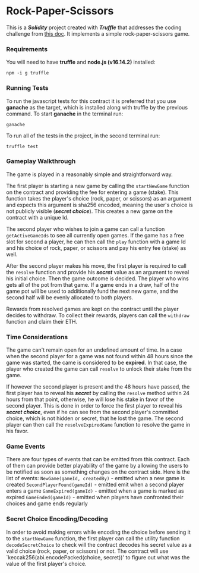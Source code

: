 # Rock-Paper-Scissors 

This is a ***Solidity*** project created with ***Truffle*** that addresses the coding challenge from [this doc](https://docs.google.com/document/d/1z3CSi9vHsKo3Ap9qdeJYasANyTYz00RFD9Yw2Go4HHU/edit.).
It implements a simple rock-paper-scissors game.

### Requirements
You will need to have **truffle** and **node.js (v16.14.2)** installed:
```
npm -i g truffle
```

### Running Tests
To run the javascript tests for this contract it is preferred that you use **ganache** as the target, which is installed along with truffle by the previous command.
To start **ganache** in the terminal run:
```
ganache
```
To run all of the tests in the project, in the second terminal run:
```
truffle test
```

### Gameplay Walkthrough

The game is played in a reasonably simple and straightforward way.

The first player is starting a new game by calling the `startNewGame` function on the contract and providing the fee for entering a game (stake). 
This function takes the player's choice (rock, paper, or scissors) as an argument and expects this argument is sha256 encoded, 
meaning the user's choice is not publicly visible (***secret choice***). This creates a new game on the contract with a unique Id.

The second player who wishes to join a game can call a function `getActiveGameIds` to see all currently open games. 
If the game has a free slot for second a player, he can then call the `play` function with a game Id and his choice of rock, paper,
 or scissors and pay his entry fee (stake) as well.

After the second player makes his move, the first player is required to call the `resolve` function and provide his ***secret*** value as an argument
 to reveal his initial choice. Then the game outcome is decided. The player who wins gets all of the pot from that game. If a game ends in a draw, 
 half of the game pot will be used to additionally fund the next new game, and the second half will be evenly allocated to both players.

Rewards from resolved games are kept on the contract until the player decides to withdraw. 
To collect their rewards, players can call the `withdraw` function and claim their ETH.

### Time Considerations

The game can't remain open for an undefined amount of time. 
In a case when the second player for a game was not found within 48 hours since the game was started, the came is considered to be **expired**. 
In that case, the player who created the game can call `resolve` to unlock their stake from the game. 

If however the second player is present and the 48 hours have passed, the first player has to reveal his ***secret*** by calling the `resolve` method 
within 24 hours from that point, otherwise, he will lose his stake in favor of the second player. This is done in order to force the first player to reveal
 his ***secret choice***, even if he can see from the second player's committed choice, which is not hidden or secret, that he lost the game. 
 The second player can then call the `resolveExpiredGame` function to resolve the game in his favor.

### Game Events

There are four types of events that can be emitted from this contract. Each of them can provide better playability of the game by allowing the users
 to be notified as soon as something changes on the contract side. Here is the list of events:
`NewGame(gameId, createdBy)` - emitted when a new game is created
`SecondPlayerFound(gameId)` - emitted emit when a second player enters a game
`GameExpired(gameId)` - emitted when a game is marked as expired
`GameEnded(gameId)` - emitted when players have confronted their choices and game ends regularly

### Secret Choice Encoding/Decoding

In order to avoid making errors while encoding the choice before sending it to the `startNewGame` function, the first player can call the utility 
function `decodeSecretChoice` to check will the contract decodes his secret value as a valid choice (rock, paper, or scissors) or not. 
The contract will use `keccak256(abi.encodePacked(choice, secret))' to figure out what was the value of the first player's choice.